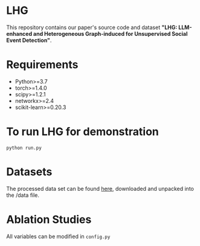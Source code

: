 # LHG
This repository contains our paper's source code and dataset **"LHG: LLM-enhanced and Heterogeneous Graph-induced for Unsupervised Social Event Detection"**.

# Requirements
* Python>=3.7
* torch>=1.4.0
* scipy>=1.2.1
* networkx>=2.4
* scikit-learn>=0.20.3

# To run LHG for demonstration
```python run.py```

# Datasets
The processed data set can be found [here]([https://github.com/alaa-a-a/kawarith](https://drive.google.com/drive/folders/1OGt2Dj-61z8SFoV2kksz5fogrrS8XJN_?usp=sharing)), downloaded and unpacked into the /data file.


# Ablation Studies
All variables can be modified in ```config.py```
